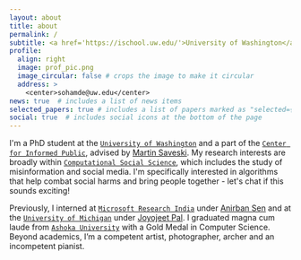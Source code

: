 ```yaml
---
layout: about
title: about
permalink: /
subtitle: <a href='https://ischool.uw.edu/'>University of Washington</a>
profile:
  align: right
  image: prof_pic.png
  image_circular: false # crops the image to make it circular
  address: >
    <center>sohamde@uw.edu</center>
news: true  # includes a list of news items
selected_papers: true # includes a list of papers marked as "selected={true}"
social: true  # includes social icons at the bottom of the page
---
```


I'm a PhD student at the [`University of Washington`](https://ischool.uw.edu/) and a part of the [`Center for Informed Public`](https://www.cip.uw.edu/), advised by [Martin Saveski](https://web.stanford.edu/~msaveski/). My research interests are broadly within [`Computational Social Science`](https://www.science.org/doi/10.1126/science.1167742), which includes the study of misinformation and social media. I'm specifically interested in algorithms that help combat social harms and bring people together - let's chat if this sounds exciting!

Previously, I interned at [`Microsoft Research India`](https://www.microsoft.com/en-us/research/lab/microsoft-research-india/) under [Anirban Sen](https://www.cse.iitd.ac.in/~anirban/) and at the [`University of Michigan`](https://www.si.umich.edu/) under [Joyojeet Pal](https://joyojeet.people.si.umich.edu/). I graduated magna cum laude from [`Ashoka University`](https://www.ashoka.edu.in) with a Gold Medal in Computer Science. Beyond academics, I’m a competent artist, photographer, archer and an incompetent pianist.
